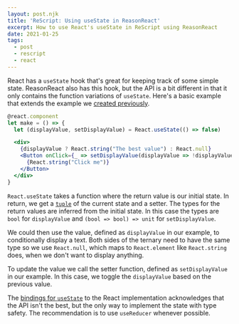 ```yaml
---
layout: post.njk
title: 'ReScript: Using useState in ReasonReact'
excerpt: How to use React's useState in ReScript using ReasonReact
date: 2021-01-25
tags:
  - post
  - rescript
  - react
---
```


React has a `useState` hook that's great for keeping track of some simple state.
ReasonReact also has this hook, but the API is a bit different in that it only contains
the function variations of `useState`. Here's a basic example that extends the
example we [created previously](/posts/using-react-components-in-rescript/).

```jsx
@react.component
let make = () => {
  let (displayValue, setDisplayValue) = React.useState(() => false)

  <div>
    {displayValue ? React.string("The best value") : React.null}
    <Button onClick={_ => setDisplayValue(displayValue => !displayValue)}>
      {React.string("Click me")}
    </Button>
  </div>
}
```

`React.useState` takes a function where the return value is our initial state. In return, we get a [`tuple`](https://rescript-lang.org/docs/manual/latest/tuple) of the current
state and a setter. The types for the return values are inferred from the initial state. In this case the types are `bool` for `displayValue` and `(bool => bool) => unit` for `setDisplayValue`.

We could then use the value, defined as `displayValue` in our example, to
conditionally display a text. Both sides of the ternary need to have the same
type so we use `React.null`, which maps to `React.element` like `React.string`
does, when we don't want to display anything.

To update the value we call the setter function, defined as `setDisplayValue` in
our example. In this case, we toggle the `displayValue` based on the previous
value.

The [bindings for `useState`](https://github.com/reasonml/reason-react/blob/master/src/React.re#L192) to the React implementation acknowledges that the API isn't the best, but the only way to implement the state with type safety. The recommendation is to use `useReducer` whenever possible.

